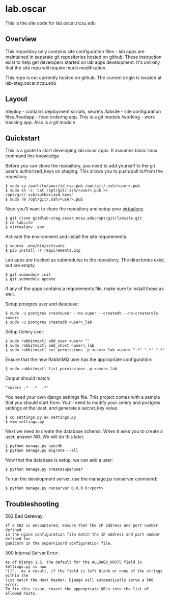 
# lab.oscar #

This is the site code for lab.oscar.ncsu.edu


## Overview ##

This repository only contains site configuration files - lab apps are maintained in separate git
repositories hosted on github. These instruction exist to help get developers started on lab apps
development. It's unlikely that the site repo will require much modification.

This repo is not currently hosted on github. The current origin is located at
lab-stag.oscar.ncsu.edu  


## Layout ##

/deploy  - contains deployment scripts, secrets
/labsite - site configuration files
/foodapp - food ordering app. This is a git module
/worklog - work tracking app. Also is a git module


## Quickstart ##

This is a guide to start developing lab.oscar apps. It assumes basic linux command line knowledge.

Before you can clone the repository, you need to add yourself to the git user's authorized_keys
on staging. This allows you to push/pull to/from the repository.

    $ sudo cp /path/to/your/id_rsa.pub /opt/git/.ssh/<user>.pub
    $ sudo sh -c 'cat /opt/git/.ssh/<user>.pub >> /opt/git/.ssh/authorized_keys'
    $ sudo rm /opt/git/.ssh/<user>.pub

Now, you'll want to clone the repository and setup your
[virtualenv](http://www.virtualenv.org/en/latest/). 

    $ git clone git@lab-stag.oscar.ncsu.edu:/opt/git/labsite.git
    $ cd labsite
    $ virtualenv .env

Activate the environment and install the site requirements. 

    $ source .env/bin/activate
    $ pip install -r requirements.pip

Lab apps are tracked as submodules to the repository. The directories exist, but are empty.

    $ git submodule init
    $ git submodule update

If any of the apps contains a requirements file, make sure to install those as well. 

Setup postgres user and database:

    $ sudo -u postgres createuser --no-super --createdb --no-createrole <user>
    $ sudo -u postgres createdb <user>_lab

Setup Celery user:

    $ sudo rabbitmqctl add_user <user> ""
    $ sudo rabbitmqctl add_vhost <user>_lab
    $ sudo rabbitmqctl set_permissions -p <user>_lab <user> ".*" ".*" ".*"

Ensure that the new RabbitMQ user has the appropriate configuration:

    $ sudo rabbitmqctl list_permissions -p <user>_lab

Output should match:

    "<user>	.*	.*	.*"

You need your own django settings file.  This project comes with a sample that
you should start from.  You'll need to modify your celery and postgres settings
at the least, and generate a secret_key value.

    $ cp settings.py.ex settings.py
    $ vim settings.py

Next we need to create the database schema. When it asks you to create a user,
answer NO.  We will do this later.

    $ python manage.py syncdb
    $ python manage.py migrate --all

Now that the database is setup, we can add a user:

    $ python manage.py createsuperuser

To run the development server, use the manage.py runserver command:

    $ python manage.py runserver 0.0.0.0:<port>


## Troubleshooting ##

502 Bad Gateway:

    If a 502 is encountered, ensure that the IP address and port number defined
    in the nginx configuration file match the IP address and port number defined for
    gunicorn in the supervisord configuration file.

500 Internal Server Error:

    As of Django 1.5, the default for the ALLOWED_HOSTS field in Settings.py is now
    "[]".  As a result, if the field is left blank or none of the strings within the
    list match the Host header, Django will automatically serve a 500 error.
    To fix this issue, insert the appropriate URLs into the list of allowed hosts. 


